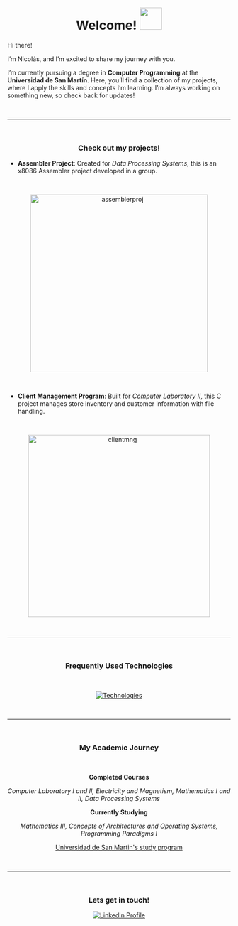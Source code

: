 <!--
<p align="center">
  <img src="https://github.com/user-attachments/assets/da9f1d0b-bac0-43c7-9e91-788a4824cff6" alt="planets" height=400 width="100%">
</p>
-->
<h1 align="center">Welcome! <img width="50" src="https://github.com/user-attachments/assets/6408a269-1bdd-4fdf-a1ca-e714b140dedc"> </h1>
Hi there!

I’m Nicolás, and I’m excited to share my journey with you.

I’m currently pursuing a degree in **Computer Programming** at the **Universidad de San Martín**. Here, you’ll find a collection of my projects, where I apply the skills and concepts I’m learning. I’m always working on something new, so check back for updates!

<br>
<hr>
<br>

<h3 align="center">Check out my projects!</h3>

- **Assembler Project**: Created for *Data Processing Systems*, this is an x8086 Assembler project developed in a group.
<br>
<p align="center">
<a href="https://github.com/nicocernadas/Assembler-Project.git"> <img width="400" alt="assemblerproj" src="https://github.com/user-attachments/assets/dd717303-2513-45ff-a763-99ec00a1bb96"> </a>
</p>
<br>

- **Client Management Program**: Built for *Computer Laboratory II*, this C project manages store inventory and customer information with file handling.
<br>
<p align="center">
<a href="https://github.com/nicocernadas/Client-Management-Program.git"> <img width="410" alt="clientmng" src="https://github.com/user-attachments/assets/db5cd0fd-d671-420a-8921-e5a7c0341f41"> </a>
</p>

<br>
<hr>
<br>

<h3 align="center">Frequently Used Technologies</h3>
<br>
<p align="center">
  <a href="https://skillicons.dev">
    <img src="https://skillicons.dev/icons?i=git,c,discord,github,py,vscode" alt="Technologies"/>
  </a>
</p>

<br>
<hr>
<br>

<h3 align="center">My Academic Journey</h3>
<br>
<p align="center">
    <strong>Completed Courses</strong>
</p>
<p align="center">
    <em> Computer Laboratory I and II, Electricity and Magnetism, Mathematics I and II, Data Processing Systems </em>
</p>
<p align="center">
    <strong>Currently Studying</strong>
</p>
<p align="center">
    <em> Mathematics III, Concepts of Architectures and Operating Systems, Programming Paradigms I </em>
</p>

<p align="center">
    <a href="https://unsam.edu.ar/escuelas/ecyt/107/ciencia/programacion-informatica"> Universidad de San Martin's study program </a>
</p>

<br>
<hr>
<br>

<h3 align="center">Lets get in touch!</h3>
<p align="center">
  <a href="https://www.linkedin.com/in/nicol%C3%A1s-cernadas-5026b4247">
    <img src="https://img.shields.io/badge/Profile-blue?logo=linkedin" alt="LinkedIn Profile"/>
  </a>
</p>
